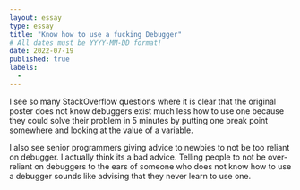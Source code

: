 ```yaml
---
layout: essay
type: essay
title: "Know how to use a fucking Debugger"
# All dates must be YYYY-MM-DD format!
date: 2022-07-19
published: true
labels:
  - 
---
```


I see so many StackOverflow questions where it is clear that the original poster does not know debuggers exist much less how to use one because they could solve their problem in 5 minutes by putting one break point somewhere and looking at the value of a variable.

I also see senior programmers giving advice to newbies to not be too reliant on debugger. I actually think its a bad advice. Telling people to not be over-reliant on debuggers to the ears of someone who does not know how to use a debugger sounds like advising that they never learn to use one.
